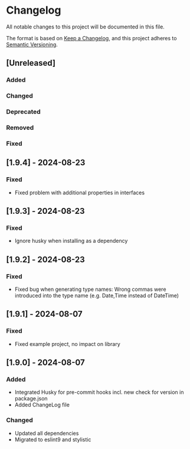 # Changelog

All notable changes to this project will be documented in this file.

The format is based on [Keep a Changelog](https://keepachangelog.com/en/1.1.0/),
and this project adheres to [Semantic Versioning](https://semver.org/spec/v2.0.0.html).

## [Unreleased]

### Added

### Changed

### Deprecated

### Removed

### Fixed

## [1.9.4] - 2024-08-23
### Fixed
- Fixed problem with additional properties in interfaces

## [1.9.3] - 2024-08-23
### Fixed
- Ignore husky when installing as a dependency

## [1.9.2] - 2024-08-23
### Fixed
- Fixed bug when generating type names: Wrong commas were introduced into the type name (e.g. Date,Time instead of DateTime)

## [1.9.1] - 2024-08-07
### Fixed
- Fixed example project, no impact on library

## [1.9.0] - 2024-08-07
### Added
- Integrated Husky for pre-commit hooks incl. new check for version in package.json
- Added ChangeLog file

### Changed
- Updated all dependencies
- Migrated to eslint9 and stylistic
